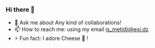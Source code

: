 ### Hi there 👋

<!--
**metidjisidahmed/metidjisidahmed** is a ✨ _special_ ✨ repository because its `README.md` (this file) appears on your GitHub profile.
-->



- 💬 Ask me about Any kind of collaborations!
- 📫 How to reach me: using my email [is_metidji@esi.dz](mailto:is_metidji@esi.dz)
- ⚡ Fun fact: I adore Cheese 🧀 !



